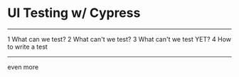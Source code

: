 # UI Testing w/ Cypress

---

1 What can we test?
2 What can't we test?
3 What can't we test YET?
4 How to write a test

---

even more
